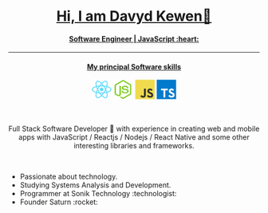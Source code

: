 
<h1 align="center">
  <a href="#">
    Hi, I am Davyd Kewen👋
  </a>
</h1>


<h4 align="center">
  <a href="#">
    Software Engineer | JavaScript :heart:
  </a>
</h4>

<hr>

<h4 align="center">
  <a href="#">
    My principal Software skills
  </a>
  <br>
  <br>
  <a><img align="center" alt="react-js" width="40" heigth="4" src="https://raw.githubusercontent.com/devicons/devicon/master/icons/react/react-original.svg" style="max-heigth:100%"></img></a>
    <a><img align="center" alt="nodejs" width="40" heigth="4" src="https://raw.githubusercontent.com/devicons/devicon/master/icons/nodejs/nodejs-original.svg" style="max-heigth:100%"></img></a>
    <a><img align="center" alt="javascript" width="40" heigth="4" src="https://raw.githubusercontent.com/devicons/devicon/master/icons/javascript/javascript-original.svg" style="max-heigth:100%"></img></a>
    <a><img align="center" alt="typescript" width="40" heigth="4" src="https://raw.githubusercontent.com/devicons/devicon/master/icons/typescript/typescript-original.svg" style="max-heigth:100%"></img></a>

</h4>

<br>

<p align="center" >
  Full Stack Software Developer 🚀 with experience in creating web and mobile apps with JavaScript / Reactjs / Nodejs / React Native and some other interesting libraries and frameworks.
</p>

<br>

<ul>
  <li> Passionate about technology. </li>
  <li> Studying Systems Analysis and Development. </li>
  <li> Programmer at Sonik Technology :technologist: </li>
  <li> Founder Saturn :rocket: </li>
</ul>
